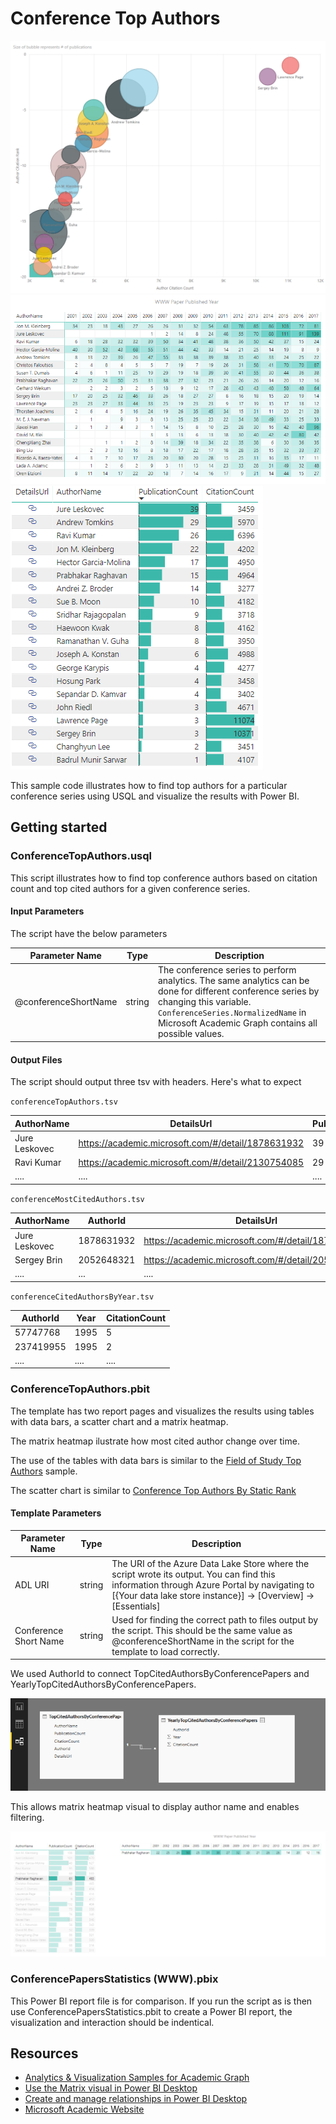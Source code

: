 # Conference Top Authors

![](/images/PBIConferenceTopAuthorsScatterChart(WWW).png "WWW top authors scatter chart") 
![](/images/PBIConferenceTopAuthorsYearHeatmap(WWW).png "WWW top authors citation year heatmap")
![](/images/PBIConferenceTopAuthorsTable(WWW).png "WWW top authors table")

This sample code illustrates how to find top authors for a particular conference series using USQL and visualize the results with Power BI.

## Getting started

### ConferenceTopAuthors.usql

This script illustrates how to find top conference authors based on citation count and top cited authors for a given conference series.


#### Input Parameters

The script have the below parameters

| Parameter Name |  Type  |                  Description                  |
|----------------|--------|-----------------------------------------------|
|  @conferenceShortName    | string | The conference series to perform analytics. The same analytics can be done for different conference series by changing this variable. `ConferenceSeries.NormalizedName` in Microsoft Academic Graph contains all possible values.|



#### Output Files

The script should output three tsv with headers. Here's what to expect

`conferenceTopAuthors.tsv`

| AuthorName  |      DetailsUrl        | PublicationCount | CitationCount | AuthorCitationRank | AuthorPublicationRank |
|-------------|------------------------|------------------|---------------|--------------------|-----------------------|
|Jure Leskovec|https://academic.microsoft.com/#/detail/1878631932| 39 | 3459 | 16 | 1 |
|Ravi Kumar   |https://academic.microsoft.com/#/detail/2130754085| 29 | 5970 | 4 | 2  |
|....         |....                                              |....|.... |....|....|


`conferenceMostCitedAuthors.tsv`

| AuthorName  | AuthorId |      DetailsUrl        | PublicationCount | CitationCount |
|-------------|----------|------------------------|------------------|---------------|
|Jure Leskovec|1878631932|https://academic.microsoft.com/#/detail/1878631932| 106 | 949 |
|Sergey Brin  |2052648321|https://academic.microsoft.com/#/detail/2052648321| 9 | 412 |
|....         |...       |....                                              |....|....|


`conferenceCitedAuthorsByYear.tsv`

| AuthorId | Year | CitationCount |
|----------|------|---------------|
| 57747768 | 1995 |       5       |
| 237419955| 1995 |       2       |
| ....     | .... |    ....       |

### ConferenceTopAuthors.pbit

The template has two report pages and visualizes the results using tables with data bars, a scatter chart and a matrix heatmap.

The matrix heatmap ilustrate how most cited author change over time. 

 The use of the tables with data bars is similar to the [Field of Study Top Authors](/src/AcademicAnalytics/01.%20Field%20of%20Study%20Top%20Authors) sample. 
 
 The scatter chart is similar to [Conference Top Authors By Static Rank](/src/AcademicAnalytics/02.%20Conference%20Top%20Authors%20By%20Static%20Rank)

#### Template Parameters
| Parameter Name |  Type  |                  Description                  |
|----------------|--------|-----------------------------------------------|
|  ADL URI    | string | The URI of the Azure Data Lake Store where the script wrote its output. You can find this information through Azure Portal by navigating to [{Your data lake store instance}] -> [Overview] -> [Essentials]  |
| Conference Short Name | string | Used for finding the correct path to files output by the script. This should be the same value as @conferenceShortName in the script for the template to load correctly. |


We used AuthorId to connect TopCitedAuthorsByConferencePapers and YearlyTopCitedAuthorsByConferencePapers.

![](/images/PBIConnectRelationships.png "Create table relationships")

This allows matrix heatmap visual to display author name and enables filtering.

![](/images/PBIConferenceTopAuthorsFilter(WWW).png "Using a visual to filter other visuals")

### ConferencePapersStatistics (WWW).pbix

This Power BI report file is for comparison. If you run the script as is then use ConferencePapersStatistics.pbit to create a Power BI report, the visualization and interaction should be indentical. 

## Resources

- [Analytics & Visualization Samples for Academic Graph](/README.md)
- [Use the Matrix visual in Power BI Desktop](https://docs.microsoft.com/en-us/power-bi/desktop-matrix-visual)
- [Create and manage relationships in Power BI Desktop](https://docs.microsoft.com/en-us/power-bi/desktop-create-and-manage-relationships)
- [Microsoft Academic Website](https://academic.microsoft.com/)